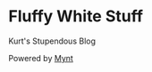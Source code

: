 Fluffy White Stuff
==================

Kurt's Stupendous Blog

Powered by [Mynt](http://mynt.mirroredwhite.com)